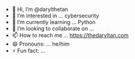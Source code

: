 - 👋 Hi, I’m @darylthetan
- 👀 I’m interested in ... cybersecurity
- 🌱 I’m currently learning ... Python
- 💞️ I’m looking to collaborate on ...
- 📫 How to reach me ... https://thedaryltan.com
- 😄 Pronouns: ... he/him
- ⚡ Fun fact: ...

<!---
darylthetan/darylthetan is a ✨ special ✨ repository because its `README.md` (this file) appears on your GitHub profile.
You can click the Preview link to take a look at your changes.
--->
